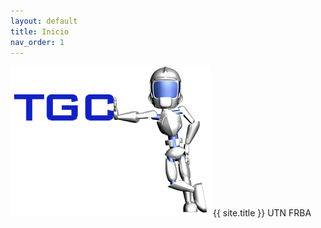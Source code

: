 ```yaml
---
layout: default
title: Inicio
nav_order: 1
---
```


![logo-tgc](images/logotp.png)
{{ site.title }}
UTN FRBA